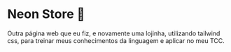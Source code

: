 <h1>Neon Store 🏪</h1>
<p>Outra página web que eu fiz, e novamente uma lojinha, utilizando tailwind css, para treinar meus conhecimentos da linguagem e aplicar no meu TCC.</p>
